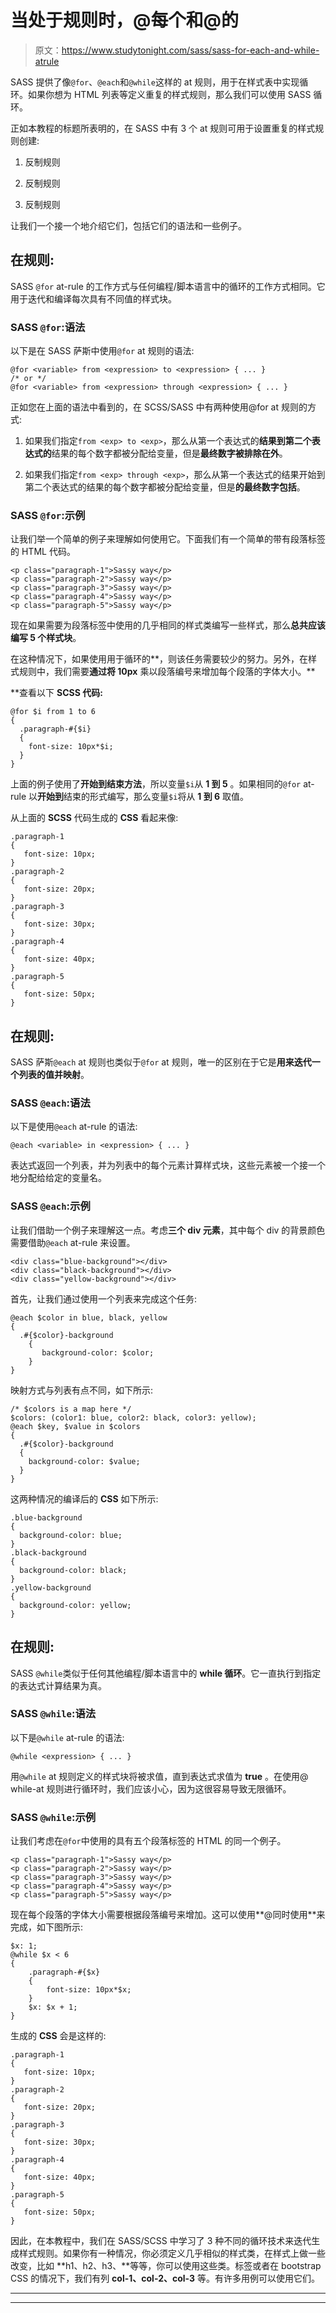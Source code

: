# 当处于规则时，@每个和@的

> 原文：<https://www.studytonight.com/sass/sass-for-each-and-while-atrule>

SASS 提供了像`@for`、`@each`和`@while`这样的 at 规则，用于在样式表中实现循环。如果你想为 HTML 列表等定义重复的样式规则，那么我们可以使用 SASS 循环。

正如本教程的标题所表明的，在 SASS 中有 3 个 at 规则可用于设置重复的样式规则创建:

1.  反制规则

2.  反制规则

3.  反制规则

让我们一个接一个地介绍它们，包括它们的语法和一些例子。

## 在规则:

SASS `@for` at-rule 的工作方式与任何编程/脚本语言中的循环的工作方式相同。它用于迭代和编译每次具有不同值的样式块。

### SASS `@for`:语法

以下是在 SASS 萨斯中使用`@for` at 规则的语法:

```
@for <variable> from <expression> to <expression> { ... } 
/* or */ 
@for <variable> from <expression> through <expression> { ... }
```

正如您在上面的语法中看到的，在 SCSS/SASS 中有两种使用@for at 规则的方式:

1.  如果我们指定`from <exp> to <exp>`，那么从第一个表达式的**结果到第二个表达式的**结果的每个数字都被分配给变量，但是**最终数字被排除在外**。

2.  如果我们指定`from <exp> through <exp>`，那么从第一个表达式的结果开始到第二个表达式的结果的每个数字都被分配给变量，但是**的最终数字包括**。

### SASS `@for`:示例

让我们举一个简单的例子来理解如何使用它。下面我们有一个简单的带有段落标签的 HTML 代码。

```
<p class="paragraph-1">Sassy way</p>
<p class="paragraph-2">Sassy way</p>
<p class="paragraph-3">Sassy way</p>
<p class="paragraph-4">Sassy way</p>
<p class="paragraph-5">Sassy way</p> 
```

现在如果需要为段落标签中使用的几乎相同的样式类编写一些样式，那么**总共应该编写 5 个样式块**。

在这种情况下，如果使用用于循环的**，则该任务需要较少的努力。另外，在样式规则中，我们需要**通过将 10px** 乘以段落编号来增加每个段落的字体大小。**

 **查看以下 **SCSS 代码:**

```
@for $i from 1 to 6 
{
  .paragraph-#{$i} 
  {
    font-size: 10px*$i;
  }
}
```

上面的例子使用了**开始到结束方法**，所以变量`$i`从 **1 到 5** 。如果相同的`@for` at-rule 以**开始到**结束的形式编写，那么变量`$i`将从 **1 到 6** 取值。

从上面的 **SCSS** 代码生成的 **CSS** 看起来像:

```
.paragraph-1
{
   font-size: 10px;
}
.paragraph-2
{
   font-size: 20px;
}
.paragraph-3
{
   font-size: 30px;
}
.paragraph-4
{
   font-size: 40px;
}
.paragraph-5
{
   font-size: 50px;
}
```

## 在规则:

SASS 萨斯`@each` at 规则也类似于`@for` at 规则，唯一的区别在于它是**用来迭代一个列表的值并映射**。

### SASS `@each`:语法

以下是使用`@each` at-rule 的语法:

```
@each <variable> in <expression> { ... }
```

表达式返回一个列表，并为列表中的每个元素计算样式块，这些元素被一个接一个地分配给给定的变量名。

### SASS `@each`:示例

让我们借助一个例子来理解这一点。考虑**三个 div 元素**，其中每个 div 的背景颜色需要借助`@each` at-rule 来设置。

```
<div class="blue-background"></div>
<div class="black-background"></div>
<div class="yellow-background"></div>
```

首先，让我们通过使用一个列表来完成这个任务:

```
@each $color in blue, black, yellow 
{
  .#{$color}-background 
    {
       background-color: $color;
    }
}
```

映射方式与列表有点不同，如下所示:

```
/* $colors is a map here */
$colors: (color1: blue, color2: black, color3: yellow);
@each $key, $value in $colors 
{
  .#{$color}-background 
  {
    background-color: $value;
  }
}
```

这两种情况的编译后的 **CSS** 如下所示:

```
.blue-background
{
  background-color: blue;
}
.black-background
{
  background-color: black;
}
.yellow-background
{
  background-color: yellow;
}
```

## 在规则:

SASS `@while`类似于任何其他编程/脚本语言中的 **while 循环**。它一直执行到指定的表达式计算结果为真。

### SASS `@while`:语法

以下是`@while` at-rule 的语法:

```
@while <expression> { ... }
```

用`@while` at 规则定义的样式块将被求值，直到表达式求值为 **true** 。在使用@ while-at 规则进行循环时，我们应该小心，因为这很容易导致无限循环。

### SASS `@while`:示例

让我们考虑在`@for`中使用的具有五个段落标签的 HTML 的同一个例子。

```
<p class="paragraph-1">Sassy way</p>
<p class="paragraph-2">Sassy way</p>
<p class="paragraph-3">Sassy way</p>
<p class="paragraph-4">Sassy way</p>
<p class="paragraph-5">Sassy way</p> 
```

现在每个段落的字体大小需要根据段落编号来增加。这可以使用**@同时使用**来完成，如下图所示:

```
$x: 1;
@while $x < 6 
{
    .paragraph-#{$x} 
    {
        font-size: 10px*$x;
    }
    $x: $x + 1;
}
```

生成的 **CSS** 会是这样的:

```
.paragraph-1
{
   font-size: 10px;
}
.paragraph-2
{
   font-size: 20px;
}
.paragraph-3
{
   font-size: 30px;
}
.paragraph-4
{
   font-size: 40px;
}
.paragraph-5
{
   font-size: 50px;
}
```

因此，在本教程中，我们在 SASS/SCSS 中学习了 3 种不同的循环技术来迭代生成样式规则。如果你有一种情况，你必须定义几乎相似的样式类，在样式上做一些改变，比如 **h1、h2、h3、**等等，你可以使用这些类。标签或者在 bootstrap CSS 的情况下，我们有列 **col-1、col-2、col-3** 等。有许多用例可以使用它们。

* * *

* * ***